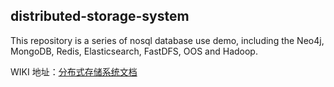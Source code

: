 ## distributed-storage-system

This repository is a series of nosql database use demo, including the Neo4j, MongoDB, Redis, Elasticsearch, FastDFS, OOS and Hadoop.

WIKI 地址：[分布式存储系统文档](https://github.com/SpikeLavender/distributed-storage-system/wiki)
